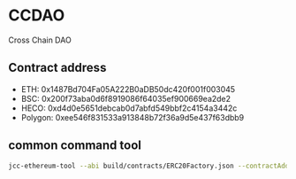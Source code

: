 # CCDAO

Cross Chain DAO

## Contract address

* ETH: 0x1487Bd704Fa05A222B0aDB50dc420f001f003045
* BSC: 0x200f73aba0d6f8919086f64035ef900669ea2de2
* HECO: 0xd4d0e5651debcab0d7abfd549bbf2c4154a3442c
* Polygon: 0xee546f831533a913848b72f36a9d5e437f63dbb9

## common command tool

```bash
jcc-ethereum-tool --abi build/contracts/ERC20Factory.json --contractAddr 0x1487bd704fa05a222b0adb50dc420f001f003045 --method "name"
```
